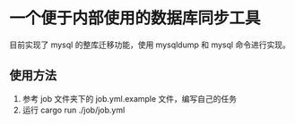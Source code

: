 # 一个便于内部使用的数据库同步工具

目前实现了 mysql 的整库迁移功能，使用 mysqldump 和 mysql 命令进行实现。

## 使用方法

1. 参考 job 文件夹下的 job.yml.example 文件，编写自己的任务
2. 运行 cargo run ./job/job.yml
